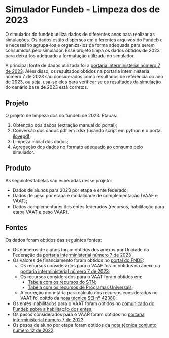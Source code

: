 # Simulador Fundeb - Limpeza dos de 2023

O simulador do fundeb utiliza dados de diferentes anos para realizar as simulações. Os dados estão dispersos em diferentes arquivos do Fundeb e é necessário agrupa-los e organiza-los da forma adequada para serem consumidos pelo simulador. Esse projeto limpa os dados obtidos de 2023 para deixa-los adequado a formatação utilizada no simulador.

A principal fonte de dados utilizada foi a [portaria interministerial número 7 de 2023](https://www.gov.br/fnde/pt-br/acesso-a-informacao/acoes-e-programas/financiamento/fundeb/legislacao/2023/portaria-interm-no-7-de-29-12-2023.pdf). Além disso, os resultados obtidos na portaria inteministeria número 7 de 2023 são considerados como resultados de referência do ano de 2023, ou seja, usa-se eles para verificar se os resultados da simulação do cenário base de 2023 estã corretos.

## Projeto

O projeto de limpeza dos do fundeb de 2023. Etapas:
1. Obtenção dos dados (extração manual do portal);
2. Conversão dos dados pdf em .xlsx (usando script em python e o portal [ilovepdf](https://www.ilovepdf.com/pt);
3. Limpeza inicial dos dados;
4. Agregação dos dados no formato adequado ao consumo pelo simulador.

## Produto

As seguintes tabelas são esperadas desse projeto:
* Dados de alunos para 2023 por etapa e ente federado;
* Dados de peso por etapa e modalidade de complementação (VAAF e VAAT);
* Dados complementares dos entes federados (recursos, habilitação para etapa VAAT e peso VAAR).

## Fontes

Os dados foram obtidos das seguintes fontes:

* Os números de alunos foram obtidos dos anexos por Unidade da Federação da [portaria interministerial número 7 de 2023](https://www.gov.br/fnde/pt-br/acesso-a-informacao/acoes-e-programas/financiamento/fundeb/matriculas-da-educacao-basica/2023-com-base-na-portaria-interministerial-no-7-de-29-12-2023)
* Os valores de financiamento foram obtidos no [portal do FNDE](https://www.gov.br/fnde/pt-br/acesso-a-informacao/acoes-e-programas/financiamento/fundeb/2023): 
  * Os recursos considerados para o VAAF foram obtidos no anexo da [portaria interministerial número 7 de 2023](https://www.gov.br/fnde/pt-br/acesso-a-informacao/acoes-e-programas/financiamento/fundeb/vaaf/copy2_of_ReceitaeComplementaoporentefederadoFundeb2023.pdf);
  * Os recursos considerados para o VAAT foram obtidos em:
    * [Tabela com os recursos do STN](https://www.gov.br/fnde/pt-br/acesso-a-informacao/acoes-e-programas/financiamento/fundeb/vaat/ReceitaSTN2021nominalparapublicao.pdf);
    * [Tabela com os recursos de Programas Universais](https://www.gov.br/fnde/pt-br/acesso-a-informacao/acoes-e-programas/financiamento/fundeb/vaat/ProgramasUniversais2021nominalparapublicao.pdf);
  * A correção monetária para cálculo dos recursos considerados no VAAT foi obitdo da [nota técnica SEI nº 42380](https://www.gov.br/fnde/pt-br/acesso-a-informacao/acoes-e-programas/financiamento/fundeb/vaat/NotaTcnicaSTNn42380CorreoMonetriaVAAT.pdf).
* Os entes inabilitados para o VAAT foram obtidos no [comunicado do Fundeb sobre a habilitação dos entes](https://www.gov.br/fnde/pt-br/acesso-a-informacao/acoes-e-programas/financiamento/fundeb/2023-1/COMUNICADOHABILITAOFINALVAAT2023.pdf);
* Os pesos considerados para o VAAR foram obtidos no [portaria interministerial número 7 de 2023](https://www.gov.br/fnde/pt-br/acesso-a-informacao/acoes-e-programas/financiamento/fundeb/AnexoVPortariaInterm.n7de29.12.2023.pdf).
* Os pesos de aluno por etapa foram obtidos da [nota técnica conjunto número 12 de 2022](https://www.gov.br/fnde/pt-br/acesso-a-informacao/acoes-e-programas/financiamento/fundeb/notas-tecnicas/NotaTcnicaConjuntan122022.pdf).
